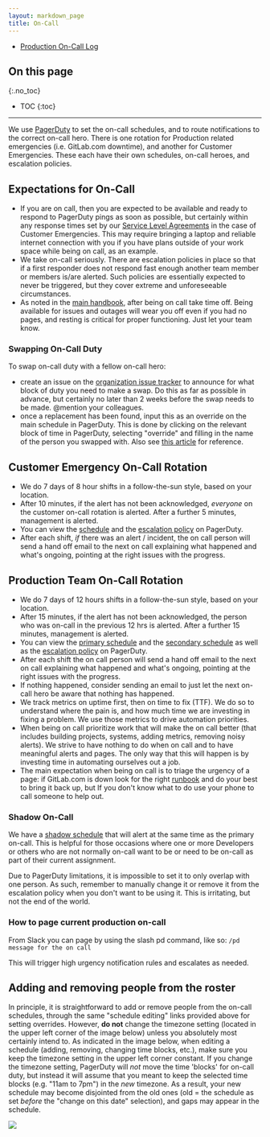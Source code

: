 ```yaml
---
layout: markdown_page
title: On-Call
---
```


- [Production On-Call Log](https://docs.google.com/document/d/1nWDqjzBwzYecn9Dcl4hy1s4MLng_uMq-8yGRMxtgK6M/edit#)

## On this page
{:.no_toc}

- TOC
{:toc}

----

We use [PagerDuty](http://gitlab.pagerduty.com/) to
set the on-call schedules, and to route notifications to the correct on-call hero. There is one rotation for Production related emergencies (i.e. GitLab.com downtime), and another for Customer Emergencies. These each have their own schedules, on-call heroes, and escalation policies.


## Expectations for On-Call

- If you are on call, then you are expected to be available and ready to respond to PagerDuty pings as soon as possible, but certainly within any response times set by our [Service Level Agreements](https://about.gitlab.com/handbook/support/#sla) in the case of Customer Emergencies. This may require bringing a laptop and reliable internet connection with you if you have plans outside of your work space while being on call, as an example.
- We take on-call seriously. There are escalation policies in place so that if a first responder does not respond fast enough another team member or members is/are alerted. Such policies are essentially expected to never be triggered, but they cover extreme and unforeseeable circumstances.
- As noted in the [main handbook](https://about.gitlab.com/handbook/paid-time-off), after being on call take time off. Being available for issues and outages will wear you off even if you had no pages, and resting is critical for proper functioning. Just let your team know.

### Swapping On-Call Duty

To swap on-call duty with a fellow on-call hero:

- create an issue on the [organization issue tracker](https://gitlab.com/gitlab-com/organization/issues/new)
to announce for what block of duty you need to make a swap. Do this as far as possible in advance,
but certainly no later than 2 weeks before the swap needs to be made. @mention your colleagues.
- once a replacement has been found, input this as an override on the main schedule in PagerDuty.
This is done by clicking on the relevant block of time in PagerDuty, selecting "override" and
filling in the name of the person you swapped with. Also see [this article](https://support.pagerduty.com/hc/en-us/articles/202830170-Creating-and-Deleting-Overrides) for reference.

## Customer Emergency On-Call Rotation

- We do 7 days of 8 hour shifts in a follow-the-sun style, based on your location.
- After 10 minutes, if the alert has not been acknowledged, _everyone_ on the customer on-call rotation is alerted. After a further 5 minutes, management is alerted.
- You can view the [schedule](https://gitlab.pagerduty.com/schedules#PIQ317K) and the [escalation policy](https://gitlab.pagerduty.com/escalation_policies#PKV6GCH) on PagerDuty.
- After each shift, _if_ there was an alert / incident, the on call person will send a hand off email to the next on call explaining what happened and what's ongoing, pointing at the right issues with the progress.


## Production Team On-Call Rotation

- We do 7 days of 12 hours shifts in a follow-the-sun style, based on your location.
- After 15 minutes, if the alert has not been acknowledged, the person who was on-call in the previous 12 hrs is alerted. After a further 15 minutes, management is alerted.
- You can view the [primary schedule](https://gitlab.pagerduty.com/schedules/PQ9W7ID) and the [secondary schedule](https://gitlab.pagerduty.com/schedules/P23P5AE) as well as the [escalation policy](https://gitlab.pagerduty.com/escalation_policies#P7IG7DS) on PagerDuty.
- After each shift the on call person will send a hand off email to the next on call explaining what happened and what's ongoing, pointing at the right issues with the progress.
- If nothing happened, consider sending an email to just let the next on-call hero be aware that nothing has happened.
- We track metrics on uptime first, then on time to fix (TTF). We do so to understand where the pain is, and how much time we are investing in fixing a problem. We use those metrics to drive automation priorities.
- When being on call prioritize work that will make the on call better (that includes building projects, systems, adding metrics, removing noisy alerts). We strive to have nothing to do when on call and to have meaningful alerts and pages. The only way that this will happen is by investing time in automating ourselves out a job.
- The main expectation when being on call is to triage the urgency of a page: if GitLab.com is down look for the right [runbook](https://dev.gitlab.org/cookbooks/runbooks) and do your best to bring it back up, but If you don't know what to do use your phone to call someone to help out.

### Shadow On-Call

We have a [shadow schedule](https://gitlab.pagerduty.com/schedules#PPKR403) that
will alert at the same time as the primary on-call. This is helpful for those
occasions where one or more Developers or others who are not normally on-call
want to be or need to be on-call as part of their current assignment.

Due to PagerDuty limitations, it is impossible to set it to only overlap with
one person. As such, remember to manually change it or remove it from the
escalation policy when you don't want  to be using it. This is irritating, but
not the end of the world.


### How to page current production on-call

From Slack you can page by using the slash pd command, like so: `/pd message for the on call`

This will trigger high urgency notification rules and escalates as needed.

## Adding and removing people from the roster

In principle, it is straightforward to add or remove people from the on-call schedules, through the same "schedule editing" links provided above for setting overrides. However, **do not** change the timezone setting (located in the upper left corner of the image below) unless you absolutely most certainly intend to. As indicated in the image below, when editing a schedule (adding, removing, changing time blocks, etc.), make sure you keep the timezone setting in the upper left corner constant. If you change the timezone setting, PagerDuty will _not_ move the time 'blocks' for on-call duty, but instead it will assume that you meant to keep the selected time blocks (e.g. "11am to 7pm") in the _new_ timezone. As a result, your new schedule may become disjointed from the old ones (old = the schedule as set _before_ the "change on this date" selection), and gaps may appear in the schedule.

![](/handbook/on-call/changing_pagerduty.png)
